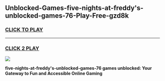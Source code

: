 
## Unblocked-Games-five-nights-at-freddy's-unblocked-games-76-Play-Free-gzd8k
<h3>
<a href="https://premium76.site?title=five-nights-at-freddy's-unblocked-games-76&ref=20A">CLICK TO PLAY</a></h3>
<hr>

<h3>
<a href="https://premium76.site?title=five-nights-at-freddy's-unblocked-games-76&ref=20A">CLICK 2 PLAY</a>
  
</h3>

<a href="https://premium76.site?title=five-nights-at-freddy's-unblocked-games-76&ref=20A"><img src="https://clearcache.store/games.png"></a>


**five-nights-at-freddy's-unblocked-games-76 games unblocked: Your Gateway to Fun and Accessible Online Gaming**
